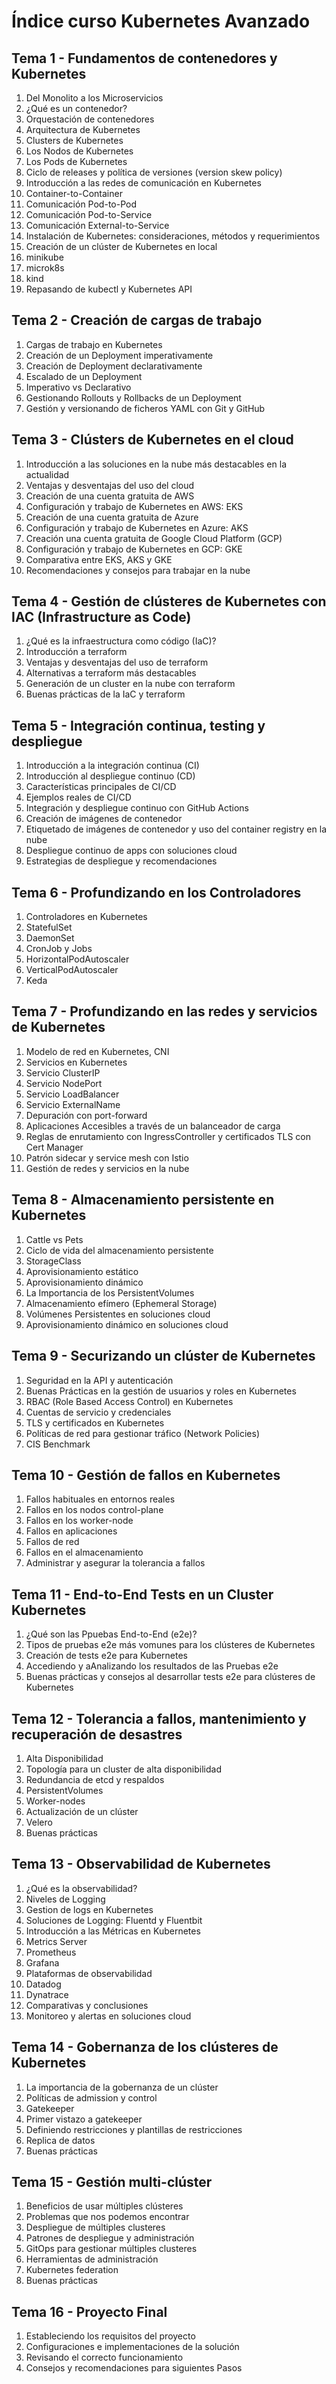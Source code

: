 # Índice curso Kubernetes Avanzado

## Tema 1 - Fundamentos de contenedores y Kubernetes

1. Del Monolito a los Microservicios
2. ¿Qué es un contenedor?
3. Orquestación de contenedores
4. Arquitectura de Kubernetes
5. Clusters de Kubernetes
6. Los Nodos de Kubernetes
7. Los Pods de Kubernetes
8. Ciclo de releases y política de versiones (version skew policy)
9. Introducción a las redes de comunicación en Kubernetes
10. Container-to-Container
11. Comunicación Pod-to-Pod
12. Comunicación Pod-to-Service
13. Comunicación External-to-Service
14. Instalación de Kubernetes: consideraciones, métodos y requerimientos
15. Creación de un clúster de Kubernetes en local
16. minikube
17. microk8s
18. kind
19. Repasando de kubectl y Kubernetes API

## Tema 2 - Creación de cargas de trabajo

1. Cargas de trabajo en Kubernetes
2. Creación de un Deployment imperativamente
3. Creación de Deployment declarativamente
4. Escalado de un Deployment
5. Imperativo vs Declarativo
6. Gestionando Rollouts y Rollbacks de un Deployment
7. Gestión y versionando de ficheros YAML con Git y GitHub

## Tema 3 - Clústers de Kubernetes en el cloud

1. Introducción a las soluciones en la nube más destacables en la actualidad
2. Ventajas y desventajas del uso del cloud
3. Creación de una cuenta gratuita de AWS
4. Configuración y trabajo de Kubernetes en AWS: EKS
5. Creación de una cuenta gratuita de Azure
6. Configuración y trabajo de Kubernetes en Azure: AKS
7. Creación una cuenta gratuita de Google Cloud Platform (GCP)
8. Configuración y trabajo de Kubernetes en GCP: GKE
9. Comparativa entre EKS, AKS y GKE
10. Recomendaciones y consejos para trabajar en la nube

## Tema 4 - Gestión de clústeres de Kubernetes con IAC (Infrastructure as Code)

1. ¿Qué es la infraestructura como código (IaC)?
2. Introducción a terraform
3. Ventajas y desventajas del uso de terraform
4. Alternativas a terraform más destacables
5. Generación de un cluster en la nube con terraform
6. Buenas prácticas de la IaC y terraform

## Tema 5 - Integración continua, testing y despliegue

1. Introducción a la integración continua (CI)
2. Introducción al despliegue continuo (CD)
3. Características principales de CI/CD
4. Ejemplos reales de CI/CD
5. Integración y despliegue continuo con GitHub Actions
6. Creación de imágenes de contenedor
7. Etiquetado de imágenes de contenedor y uso del container registry en la nube
8. Despliegue continuo de apps con soluciones cloud
9. Estrategias de despliegue y recomendaciones

## Tema 6 - Profundizando en los Controladores

1. Controladores en Kubernetes
2. StatefulSet
3. DaemonSet
4. CronJob y Jobs
5. HorizontalPodAutoscaler
6. VerticalPodAutoscaler
7. Keda

## Tema 7 - Profundizando en las redes y servicios de Kubernetes

1. Modelo de red en Kubernetes, CNI
2. Servicios en Kubernetes
3. Servicio ClusterIP
4. Servicio NodePort
5. Servicio LoadBalancer
6. Servicio ExternalName
7. Depuración con port-forward
8. Aplicaciones Accesibles a través de un balanceador de carga
9. Reglas de enrutamiento con IngressController y certificados TLS con Cert Manager
10. Patrón sidecar y service mesh con Istio
11. Gestión de redes y servicios en la nube

## Tema 8 - Almacenamiento persistente en Kubernetes

1. Cattle vs Pets
2. Ciclo de vida del almacenamiento persistente
3. StorageClass
4. Aprovisionamiento estático
5. Aprovisionamiento dinámico
6. La Importancia de los PersistentVolumes
7. Almacenamiento efímero (Ephemeral Storage)
8. Volúmenes Persistentes en soluciones cloud
9. Aprovisionamiento dinámico en soluciones cloud

## Tema 9 - Securizando un clúster de Kubernetes

1. Seguridad en la API y autenticación
2. Buenas Prácticas en la gestión de usuarios y roles en Kubernetes
3. RBAC (Role Based Access Control) en Kubernetes
4. Cuentas de servicio y credenciales
5. TLS y certificados en Kubernetes
6. Políticas de red para gestionar tráfico (Network Policies)
7. CIS Benchmark

## Tema 10 - Gestión de fallos en Kubernetes

1. Fallos habituales en entornos reales
2. Fallos en los nodos control-plane
3. Fallos en los worker-node
4. Fallos en aplicaciones
5. Fallos de red
6. Fallos en el almacenamiento
7. Administrar y asegurar la tolerancia a fallos

## Tema 11 - End-to-End Tests en un Cluster Kubernetes

1. ¿Qué son las Ppuebas End-to-End (e2e)?
2. Tipos de pruebas e2e más vomunes para los clústeres de Kubernetes
3. Creación de tests e2e para Kubernetes
4. Accediendo y aAnalizando los resultados de las Pruebas e2e
5. Buenas prácticas y consejos al desarrollar tests e2e para clústeres de Kubernetes

## Tema 12 - Tolerancia a fallos, mantenimiento y recuperación de desastres

1. Alta Disponibilidad
2. Topología para un cluster de alta disponibilidad
3. Redundancia de etcd y respaldos
4. PersistentVolumes
5. Worker-nodes
6. Actualización de un clúster
7. Velero
8. Buenas prácticas

## Tema 13 - Observabilidad de Kubernetes

1. ¿Qué es la observabilidad?
2. Niveles de Logging
3. Gestion de logs en Kubernetes
4. Soluciones de Logging: Fluentd y Fluentbit
5. Introducción a las Métricas en Kubernetes
6. Metrics Server
7. Prometheus
8. Grafana
9. Plataformas de observabilidad
10. Datadog
11. Dynatrace
12. Comparativas y conclusiones 
13. Monitoreo y alertas en soluciones cloud

## Tema 14 - Gobernanza de los clústeres de Kubernetes

1. La importancia de la gobernanza de un clúster
2. Políticas de admission y control
3. Gatekeeper
4. Primer vistazo a gatekeeper
5. Definiendo restricciones y plantillas de restricciones
6. Replica de datos
7. Buenas prácticas

## Tema 15 - Gestión multi-clúster

1. Beneficios de usar múltiples clústeres
2. Problemas que nos podemos encontrar
3. Despliegue de múltiples clusteres
4. Patrones de despliegue y administración
5. GitOps para gestionar múltiples clusteres
6. Herramientas de administración
7. Kubernetes federation
8. Buenas prácticas

## Tema 16 - Proyecto Final

1. Estableciendo los requisitos del proyecto
2. Configuraciones e implementaciones de la solución
3. Revisando el correcto funcionamiento
4. Consejos y recomendaciones para siguientes Pasos
